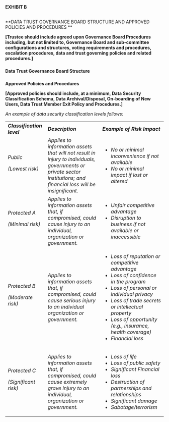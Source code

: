 ## 
**EXHIBIT B**


## 
**DATA TRUST GOVERNANCE BOARD STRUCTURE AND APPROVED POLICIES AND PROCEDURES **

**[Trustee should include agreed upon Governance Board Procedures including, but not limited to, Governance Board and sub-committee configurations and structures, voting requirements and procedures, escalation procedures, data and trust governing policies and related procedures.]**


### 
**Data Trust Governance Board Structure**


### 
**Approved Policies and Procedures**

**[Approved policies should include, at a minimum, Data Security Classification Schema, Data Archival/Disposal, On-boarding of New Users, Data Trust Member Exit Policy and Procedures.]**

_An example of data security classification levels follows:_


<table>
  <tr>
   <td><strong><em>Classification level </em></strong>
   </td>
   <td><strong><em>Description</em></strong>
   </td>
   <td><strong><em>Example of Risk Impact</em></strong>
   </td>
  </tr>
  <tr>
   <td><em>Public </em>
<p>
<em>(Lowest risk) </em>
   </td>
   <td><em>Applies to information assets that will not result in injury to individuals, governments or private sector institutions; and financial loss will be insignificant.</em>
   </td>
   <td>
<ul>

<li><em>No or minimal inconvenience if not available</em>

<li><em>No or minimal impact if lost or altered</em>
</li>
</ul>
   </td>
  </tr>
  <tr>
   <td><em>Protected A</em>
<p>
<em>(Minimal risk)</em>
   </td>
   <td><em>Applies to information assets that, if compromised, could cause injury to an individual, organization or government.</em>
   </td>
   <td>
<ul>

<li><em>Unfair competitive advantage</em>

<li><em>Disruption to business if not available or inaccessible</em>
</li>
</ul>
   </td>
  </tr>
  <tr>
   <td><em>Protected B</em>
<p>
<em>(Moderate risk) </em>
   </td>
   <td><em>Applies to information assets that, if compromised, could cause serious injury to an individual organization or government.</em>
   </td>
   <td>
<ul>

<li><em>Loss of reputation or competitive advantage</em>

<li><em>Loss of confidence in the program</em>

<li><em>Loss of personal or individual privacy</em>

<li><em>Loss of trade secrets or intellectual property</em>

<li><em>Loss of opportunity (e.g., insurance, health coverage)</em>

<li><em>Financial loss</em>
</li>
</ul>
   </td>
  </tr>
  <tr>
   <td><em>Protected C</em>
<p>
<em>(Significant risk) </em>
   </td>
   <td><em>Applies to information assets that, if compromised, could cause extremely grave injury to an individual, organization or government.</em>
   </td>
   <td>
<ul>

<li><em>Loss of life</em>

<li><em>Loss of public safety</em>

<li><em>Significant Financial loss</em>

<li><em>Destruction of partnerships and relationships</em>

<li><em>Significant damage</em>

<li><em>Sabotage/terrorism</em>
</li>
</ul>
   </td>
  </tr>
</table>
